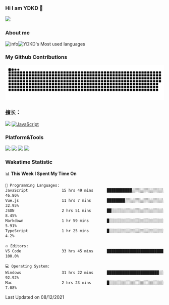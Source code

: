 ### Hi I am YDKD 👋

![](https://visitor-badge.glitch.me/badge?page_id=YDKD.readme)

### About me
![info](https://github-readme-stats.vercel.app/api?username=YDKD&show_icons=true&theme=cobalt)![YDKD's Most used languages](https://github-readme-stats.vercel.app/api/top-langs/?username=YDKD&layout=compact&hide_border=true&langs_count=8)

### My Github Contributions
![](https://raw.githubusercontent.com/YDKD/YDKD/main/assets/github-contribution-grid-snake.svg)

### 擅长：<br />
[![](https://img.shields.io/badge/-Vue.js-007396?style=flat-square&logo=Vue.js&logoColor=#4FC08D)](https://cn.vuejs.org/)
[![JavaScript](https://img.shields.io/badge/-JavaScript-f7e018?style=flat-square&logo=javascript&logoColor=white)]()

### Platform&Tools <br/>

[![]( https://img.shields.io/badge/macOS-Big%20Sur-292e33?style=flat-square&logo=apple&logoColor=ffffff )]() [![](https://img.shields.io/badge/Windows-10-2376bc?style=flat-square&logo=windows&logoColor=ffffff)]() [![]( https://img.shields.io/badge/IDE-Visual%20Studio%20Code-blue?style=flat-square&logo=visual-studio-code&logoColor=ffffff )]() [![]( https://img.shields.io/badge/iPhone-12-999999?style=flat-square&logo=apple&logoColor=ffffff)]() <br />

### Wakatime Statistic
<!--START_SECTION:waka-->
📊 **This Week I Spent My Time On** 

```text
💬 Programming Languages: 
JavaScript               15 hrs 49 mins      ███████████░░░░░░░░░░░░░░   46.86% 
Vue.js                   11 hrs 7 mins       ████████░░░░░░░░░░░░░░░░░   32.95% 
JSON                     2 hrs 51 mins       ██░░░░░░░░░░░░░░░░░░░░░░░   8.45% 
Markdown                 1 hr 59 mins        █░░░░░░░░░░░░░░░░░░░░░░░░   5.91% 
TypeScript               1 hr 25 mins        █░░░░░░░░░░░░░░░░░░░░░░░░   4.2%

🔥 Editors: 
VS Code                  33 hrs 45 mins      █████████████████████████   100.0%

💻 Operating System: 
Windows                  31 hrs 22 mins      ███████████████████████░░   92.92% 
Mac                      2 hrs 23 mins       █░░░░░░░░░░░░░░░░░░░░░░░░   7.08%

```


 Last Updated on 08/12/2021
<!--END_SECTION:waka-->

<!--
**YDKD/YDKD** is a ✨ _special_ ✨ repository because its `README.md` (this file) appears on your GitHub profile.

Here are some ideas to get you started:

- 🔭 I’m currently working on ...
- 🌱 I’m currently learning ...
- 👯 I’m looking to collaborate on ...
- 🤔 I’m looking for help with ...
- 💬 Ask me about ...
- 📫 How to reach me: ...
- 😄 Pronouns: ...
- ⚡ Fun fact: ...
-->
